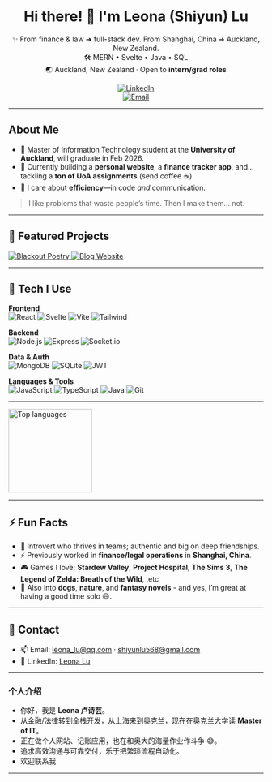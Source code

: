 <div align="center">

# Hi there! 👋 I'm **Leona (Shiyun) Lu**

✨ From finance & law ➜ full-stack dev.  From Shanghai, China ➜ Auckland, New Zealand.  
🛠️ MERN • Svelte • Java • SQL  
🌏 Auckland, New Zealand · Open to **intern/grad roles**

[![LinkedIn](https://img.shields.io/badge/LinkedIn-Leona%20Lu-0A66C2?logo=linkedin&logoColor=white)](https://www.linkedin.com/in/leona-lu-rcd508/)  
[![Email](https://img.shields.io/badge/Email-shiyunlu568%40gmail.com-D14836?logo=gmail&logoColor=white)](mailto:shiyunlu568@gmail.com)  


</div>

---

## About Me
- 🌱 Master of Information Technology student at the **University of Auckland**, will graduate in Feb 2026.
- 🔭 Currently building a **personal website**, a **finance tracker app**, and… tackling a **ton of UoA assignments** (send coffee ☕).
- 💬 I care about **efficiency**—in code *and* communication.

> I like problems that waste people’s time. Then I make them… not.

---

## 🌟 Featured Projects

<p>
  <a href="https://github.com/leonalu12/collaborative-blackout-poetry">
    <img src="https://github-readme-stats.vercel.app/api/pin/?username=leonalu12&repo=collaborative-blackout-poetry&theme=default&border_color=ddd" alt="Blackout Poetry"/>
  </a>
  <a href="https://github.com/leonalu12/BlogWebsite">
    <img src="https://github-readme-stats.vercel.app/api/pin/?username=leonalu12&repo=BlogWebsite&theme=default&border_color=ddd" alt="Blog Website"/>
  </a>
</p>

---

## 🧰 Tech I Use

**Frontend**  
![React](https://img.shields.io/badge/React-20232A?logo=react) ![Svelte](https://img.shields.io/badge/Svelte-FF3E00?logo=svelte&logoColor=white) ![Vite](https://img.shields.io/badge/Vite-646CFF?logo=vite&logoColor=white) ![Tailwind](https://img.shields.io/badge/Tailwind-38B2AC?logo=tailwind-css&logoColor=white)

**Backend**  
![Node.js](https://img.shields.io/badge/Node.js-339933?logo=node.js&logoColor=white) ![Express](https://img.shields.io/badge/Express-000000?logo=express&logoColor=white) ![Socket.io](https://img.shields.io/badge/Socket.io-010101?logo=socketdotio&logoColor=white)

**Data & Auth**  
![MongoDB](https://img.shields.io/badge/MongoDB-47A248?logo=mongodb&logoColor=white) ![SQLite](https://img.shields.io/badge/SQLite-003B57?logo=sqlite&logoColor=white) ![JWT](https://img.shields.io/badge/JWT-000?logo=jsonwebtokens)

**Languages & Tools**  
![JavaScript](https://img.shields.io/badge/JavaScript-F7DF1E?logo=javascript&logoColor=000) ![TypeScript](https://img.shields.io/badge/TypeScript-3178C6?logo=typescript&logoColor=white) ![Java](https://img.shields.io/badge/Java-007396?logo=java&logoColor=white) ![Git](https://img.shields.io/badge/Git-F05032?logo=git&logoColor=white)

---

<p>
  <img height="165" src="https://github-readme-stats.vercel.app/api/top-langs/?username=leonalu12&layout=compact&border_color=ddd" alt="Top languages"/>
</p>



---

## ⚡ Fun Facts
- 👯 Introvert who thrives in teams; authentic and big on deep friendships.
- ⚡ Previously worked in **finance/legal operations** in **Shanghai, China**.
- 🎮 Games I love: **Stardew Valley**, **Project Hospital**, **The Sims 3**, **The Legend of Zelda: Breath of the Wild**, .etc
- 🐶 Also into **dogs**, **nature**, and **fantasy novels** - and yes, I’m great at having a good time solo 😄.

---

## 🤝 Contact
- 📫 Email: [leona_lu@qq.com](mailto:leona_lu@qq.com) · [shiyunlu568@gmail.com](mailto:shiyunlu568@gmail.com)  
- 🔗 LinkedIn: [Leona Lu](https://www.linkedin.com/in/leona-lu-rcd508/)

---

### 个人介绍
- 你好，我是 **Leona 卢诗芸**。
- 从金融/法律转到全栈开发，从上海来到奥克兰，现在在奥克兰大学读 **Master of IT**。
- 正在做个人网站、记账应用，也在和奥大的海量作业作斗争 😅。
- 追求高效沟通与可靠交付，乐于把繁琐流程自动化。
- 欢迎联系我

---
